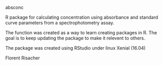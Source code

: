 absconc

R package for calculating concentration using absorbance and standard curve parameters from a spectrophotometry assay.

The function was created as a way to learn creating packages in R.
The goal is to keep updating the package to make it relevent to others.

The package was created using RStudio under linux Xenial (16.04)

Florent Risacher
